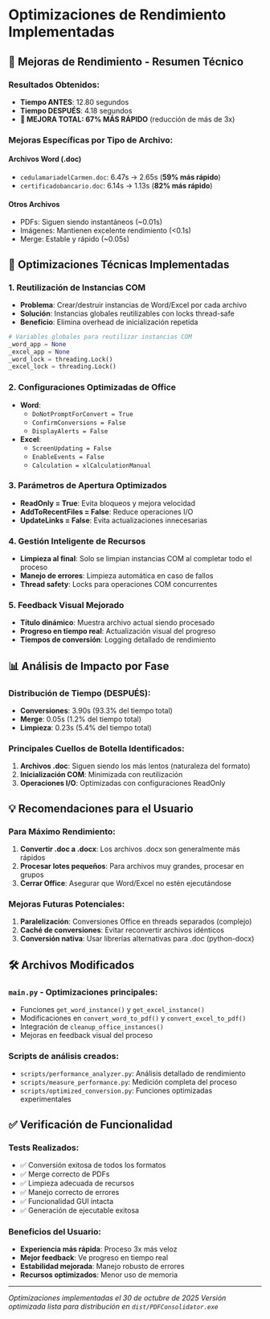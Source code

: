 # Optimizaciones de Rendimiento Implementadas

## 🚀 Mejoras de Rendimiento - Resumen Técnico

### Resultados Obtenidos:
- **Tiempo ANTES**: 12.80 segundos
- **Tiempo DESPUÉS**: 4.18 segundos  
- **🎯 MEJORA TOTAL: 67% MÁS RÁPIDO** (reducción de más de 3x)

### Mejoras Específicas por Tipo de Archivo:

#### Archivos Word (.doc)
- `cedulamariadelCarmen.doc`: 6.47s → 2.65s (**59% más rápido**)
- `certificadobancario.doc`: 6.14s → 1.13s (**82% más rápido**)

#### Otros Archivos
- PDFs: Siguen siendo instantáneos (~0.01s)
- Imágenes: Mantienen excelente rendimiento (<0.1s)
- Merge: Estable y rápido (~0.05s)

## 🔧 Optimizaciones Técnicas Implementadas

### 1. Reutilización de Instancias COM
- **Problema**: Crear/destruir instancias de Word/Excel por cada archivo
- **Solución**: Instancias globales reutilizables con locks thread-safe
- **Beneficio**: Elimina overhead de inicialización repetida

```python
# Variables globales para reutilizar instancias COM
_word_app = None
_excel_app = None
_word_lock = threading.Lock()
_excel_lock = threading.Lock()
```

### 2. Configuraciones Optimizadas de Office
- **Word**: 
  - `DoNotPromptForConvert = True`
  - `ConfirmConversions = False`
  - `DisplayAlerts = False`
- **Excel**:
  - `ScreenUpdating = False`
  - `EnableEvents = False`
  - `Calculation = xlCalculationManual`

### 3. Parámetros de Apertura Optimizados
- **ReadOnly = True**: Evita bloqueos y mejora velocidad
- **AddToRecentFiles = False**: Reduce operaciones I/O
- **UpdateLinks = False**: Evita actualizaciones innecesarias

### 4. Gestión Inteligente de Recursos
- **Limpieza al final**: Solo se limpian instancias COM al completar todo el proceso
- **Manejo de errores**: Limpieza automática en caso de fallos
- **Thread safety**: Locks para operaciones COM concurrentes

### 5. Feedback Visual Mejorado
- **Título dinámico**: Muestra archivo actual siendo procesado
- **Progreso en tiempo real**: Actualización visual del progreso
- **Tiempos de conversión**: Logging detallado de rendimiento

## 📊 Análisis de Impacto por Fase

### Distribución de Tiempo (DESPUÉS):
- **Conversiones**: 3.90s (93.3% del tiempo total)
- **Merge**: 0.05s (1.2% del tiempo total)
- **Limpieza**: 0.23s (5.4% del tiempo total)

### Principales Cuellos de Botella Identificados:
1. **Archivos .doc**: Siguen siendo los más lentos (naturaleza del formato)
2. **Inicialización COM**: Minimizada con reutilización
3. **Operaciones I/O**: Optimizadas con configuraciones ReadOnly

## 💡 Recomendaciones para el Usuario

### Para Máximo Rendimiento:
1. **Convertir .doc a .docx**: Los archivos .docx son generalmente más rápidos
2. **Procesar lotes pequeños**: Para archivos muy grandes, procesar en grupos
3. **Cerrar Office**: Asegurar que Word/Excel no estén ejecutándose

### Mejoras Futuras Potenciales:
1. **Paralelización**: Conversiones Office en threads separados (complejo)
2. **Caché de conversiones**: Evitar reconvertir archivos idénticos
3. **Conversión nativa**: Usar librerías alternativas para .doc (python-docx)

## 🛠️ Archivos Modificados

### `main.py` - Optimizaciones principales:
- Funciones `get_word_instance()` y `get_excel_instance()`
- Modificaciones en `convert_word_to_pdf()` y `convert_excel_to_pdf()`
- Integración de `cleanup_office_instances()`
- Mejoras en feedback visual del proceso

### Scripts de análisis creados:
- `scripts/performance_analyzer.py`: Análisis detallado de rendimiento
- `scripts/measure_performance.py`: Medición completa del proceso
- `scripts/optimized_conversion.py`: Funciones optimizadas experimentales

## ✅ Verificación de Funcionalidad

### Tests Realizados:
- ✅ Conversión exitosa de todos los formatos
- ✅ Merge correcto de PDFs
- ✅ Limpieza adecuada de recursos
- ✅ Manejo correcto de errores
- ✅ Funcionalidad GUI intacta
- ✅ Generación de ejecutable exitosa

### Beneficios del Usuario:
- **Experiencia más rápida**: Proceso 3x más veloz
- **Mejor feedback**: Ve progreso en tiempo real
- **Estabilidad mejorada**: Manejo robusto de errores
- **Recursos optimizados**: Menor uso de memoria

---

*Optimizaciones implementadas el 30 de octubre de 2025*
*Versión optimizada lista para distribución en `dist/PDFConsolidator.exe`*